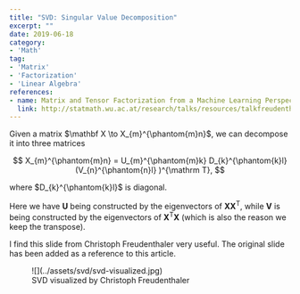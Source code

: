 ```yaml
---
title: "SVD: Singular Value Decomposition"
excerpt: ""
date: 2019-06-18
category:
- 'Math'
tag:
- 'Matrix'
- 'Factorization'
- 'Linear Algebra'
references:
- name: Matrix and Tensor Factorization from a Machine Learning Perspective
  link: http://statmath.wu.ac.at/research/talks/resources/talkfreudenthaler.pdf
---
```


Given a matrix $\mathbf X \to X_{m}^{\phantom{m}n}$, we can decompose it into three matrices

$$
X_{m}^{\phantom{m}n} = U_{m}^{\phantom{m}k} D_{k}^{\phantom{k}l} (V_{n}^{\phantom{n}l} )^{\mathrm T},
$$

where $D_{k}^{\phantom{k}l}$ is diagonal.

Here we have $\mathbf U$ being constructed by the eigenvectors of $\mathbf X \mathbf X^{\mathrm T}$, while $\mathbf V$ is being constructed by the eigenvectors of $\mathbf X^{\mathrm T} \mathbf X$ (which is also the reason we keep the transpose).

I find this slide from Christoph Freudenthaler very useful. The original slide has been added as a reference to this article.

<figure markdown="1">
![](../assets/svd/svd-visualized.jpg)
<figcaption markdown="1">
SVD visualized by Christoph Freudenthaler
</figcaption>
</figure>

